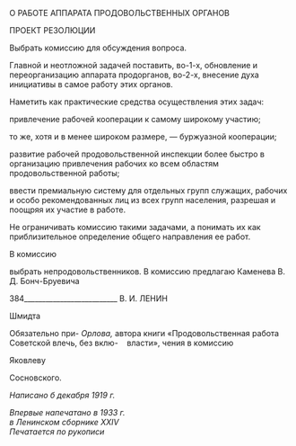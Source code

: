 О РАБОТЕ АППАРАТА ПРОДОВОЛЬСТВЕННЫХ ОРГАНОВ

ПРОЕКТ РЕЗОЛЮЦИИ

Выбрать комиссию для обсуждения вопроса.

Главной и неотложной задачей поставить, во-1-х, обновление и переорганизацию аппарата продорганов, во-2-х, внесение духа инициативы в самое работу этих органов.

Наметить как практические средства осуществления этих задач:

привлечение рабочей кооперации к самому широкому участию;

то же, хотя и в менее широком размере, — буржуазной кооперации;

развитие рабочей продовольственной инспекции более быстро в организацию при­влечения рабочих ко всем областям продовольственной работы;

ввести премиальную систему для отдельных групп служащих, рабочих и особо ре­комендованных лиц из всех групп населения, разрешая и поощряя их участие в работе.

Не ограничивать комиссию такими задачами, а понимать их как приблизительное определение общего направления ее работ.

В комиссию

выбрать непродовольственников. В комиссию предлагаю Каменева В. Д. Бонч-Бруевича

  

384__________________________ В. И. ЛЕНИН

Шмидта

Обязательно при- _Орлова,_ автора книги «Продовольственная работа Советской влечь, без вклю-    власти», чения в комиссию

Яковлеву

Сосновского.

_Написано б декабря 1919 г._

_Впервые напечатано в 1933 г.  
в Ленинском сборнике_ _XXIV_                                                               _Печатается по рукописи_